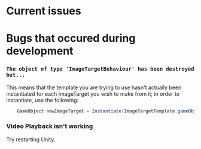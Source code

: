 # Current issues


# Bugs that occured during development

### `The object of type 'ImageTargetBehaviour' has been destroyed but...`
This means that the template you are trying to use hasn't actually been instantiated for each
ImageTarget you wish to make from it; in order to instantiate, use the following:

```csharp
    GameObject newImageTarget = Instantiate(ImageTargetTemplate.gameObject) as GameObject;
```

### Video Playback isn't working
Try restarting Unity.